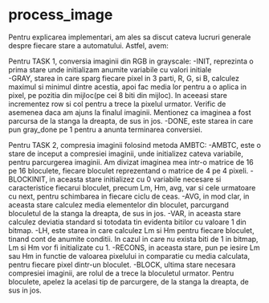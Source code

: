 # process_image

Pentru explicarea implementari, am ales sa discut cateva lucruri generale despre fiecare stare a automatului. Astfel, avem:

Pentru TASK 1, conversia imaginii din RGB in grayscale:
-INIT, reprezinta o prima stare unde initializam anumite variabile cu valori initiale 	
-GRAY, starea in care sparg fiecare pixel in 3 parti, R, G, si B, calculez maximul si minimul dintre acestia, apoi fac media lor pentru a o aplica in pixel, pe pozitia din mijloc(pe cei 8 biti din mijloc). In aceeasi stare incrementez row si col pentru a trece la pixelul urmator. Verific de asemenea daca am ajuns la finalul imaginii. Mentionez ca imaginea a fost parcursa de la stanga la dreapta, de sus in jos.
-DONE, este starea in care pun gray_done pe 1 pentru a anunta terminarea conversiei.

Pentru TASK 2, compresia imaginii folosind metoda AMBTC:
-AMBTC, este o stare de inceput a compresiei imaginii, unde initializez cateva variabile, pentru parcurgerea imaginii. Am divizat imaginea mea intr-o matrice de 16 pe 16 bloculete, fiecare bloculet reprezentand o matrice de 4 pe 4 pixeli.
-BLOCKINIT, in aceasta stare initializez cu 0 variabile necesare si caracteristice fiecarui bloculet, precum Lm, Hm, avg, var si cele urmatoare cu next, pentru schimbarea in fiecare ciclu de ceas.
-AVG, in mod clar, in aceasta stare calculez media elementelor din bloculet, parcurgand bloculetul de la stanga la dreapta, de sus in jos.
-VAR, in aceasta stare calculez deviatia standard si totodata tin evidenta bitilor cu valoare 1 din bitmap. 
-LH, este starea in care calculez Lm si Hm pentru fiecare bloculet, tinand cont de anumite conditii. In cazul in care nu exista biti de 1 in bitmap, Lm si Hm vor fi initializate cu 1.
-RECONS, in aceasta stare, pun pe iesire Lm sau Hm in functie de valoarea pixelului in comparatie cu media calculata, pentru fiecare pixel dintr-un bloculet.
-BLOCK, ultima stare necesara compresiei imaginii, are rolul de a trece la bloculetul urmator. Pentru bloculete, apelez la acelasi tip de parcurgere, de la stanga la dreapta, de sus in jos. 
